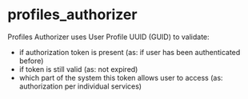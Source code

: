 # profiles_authorizer
Profiles Authorizer uses User Profile UUID (GUID) to validate:
- if authorization token is present (as: if user has been authenticated before)
- if token is still valid (as: not expired) 
- which part of the system this token allows user to access (as: authorization per individual services)
